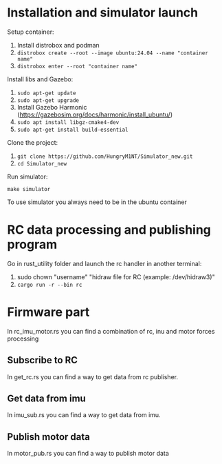 # Installation and simulator launch
Setup container:
1) Install distrobox and podman
2) ```distrobox create --root --image ubuntu:24.04 --name "container name"```
3) ```distrobox enter --root "container name" ```

Install libs and Gazebo:
1) ```sudo apt-get update```
2) ```sudo apt-get upgrade```
3) Install Gazebo Harmonic (https://gazebosim.org/docs/harmonic/install_ubuntu/)
4) ```sudo apt install libgz-cmake4-dev```
5) ```sudo apt-get install build-essential```

Clone the project:
1) ```git clone https://github.com/HungryM1NT/Simulator_new.git```
2) ```cd Simulator_new```

Run simulator:
```
make simulator
```
To use simulator you always need to be in the ubuntu container

# RC data processing and publishing program
Go in rust_utility folder and launch the rc handler in another terminal:
1) sudo chown "username" "hidraw file for RC (example: /dev/hidraw3)"
2) ```cargo run -r --bin rc```

# Firmware part
In rc_imu_motor.rs you can find a combination of rc, inu and motor forces processing
## Subscribe to RC
In get_rc.rs you can find a way to get data from rc publisher.
## Get data from imu
In imu_sub.rs you can find a way to get data from imu.
## Publish motor data
In motor_pub.rs you can find a way to publish motor data
